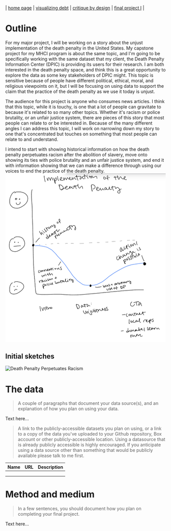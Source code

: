 | [home page](https://laurawei6.github.io/tswd-portfolio/) | [visualizing debt](visualizing-government-debt) | [critique by design](critique-by-design) | [final project I](final-project-part-one) |

# Outline
For my major project, I will be working on a story about the unjust implementation of the death penalty in the United States. My capstone project for my MHCI program is about the same topic, and I'm going to be specifically working with the same dataset that my client, the Death Penalty Information Center (DPIC) is providing its users for their research. I am both interested in the death penalty space, and think this is a great opportunity to explore the data as some key stakeholders of DPIC might. This topic is sensitive because of people have different political, ethical, moral, and religious viewpoints on it, but I will be focusing on using data to support the claim that the practice of the death penalty as we use it today is unjust.

The audience for this project is anyone who consumes news articles. I think that this topic, while it is touchy, is one that a lot of people can gravitate to because it's related to so many other topics. Whether it's racism or police brutality, or an unfair justice system, there are pieces of this story that most people can relate to or be interested in. Because of the many different angles I can address this topic, I will work on narrowing down my story to one that's concentrated but touches on something that most people can relate to and understand.

I intend to start with showing historical information on how the death penalty perpetuates racism after the abolition of slavery, move onto showing its ties with police brutality and an unfair justice system, and end it with information showing that we can make a difference through using our voices to end the practice of the death penalty.
![Intended Story Arc](IMG_909813646CD3-1.jpeg)
 
## Initial sketches
![Death Penalty Perpetuates Racism](Sketch_-_racial_bias.jpeg)




# The data
> A couple of paragraphs that document your data source(s), and an explanation of how you plan on using your data. 

Text here...

> A link to the publicly-accessible datasets you plan on using, or a link to a copy of the data you've uploaded to your Github repository, Box account or other publicly-accessible location. Using a datasource that is already publicly accessible is highly encouraged.  If you anticipate using a data source other than something that would be publicly available please talk to me first. 

| Name | URL | Description |
|------|-----|-------------|
|      |     |             |
|      |     |             |
|      |     |             |

# Method and medium
> In a few sentences, you should document how you plan on completing your final project. 

Text here...
